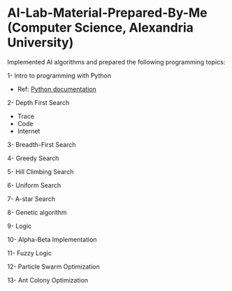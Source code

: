 # AI-Lab-Material-Prepared-By-Me (Computer Science, Alexandria University)

Implemented AI algorithms and prepared the following programming topics: 

1- Intro to programming with Python 
   * Ref: [Python documentation](https://docs.python.org/3/tutorial/index.html)   

2- Depth First Search 
   * Trace
   * Code
   * Internet

3- Breadth-First Search

4- Greedy Search

5- Hill Climbing Search

6- Uniform Search

7- A-star Search

8- Genetic algorithm

9- Logic

10- Alpha-Beta Implementation

11- Fuzzy Logic

12- Particle Swarm Optimization

13- Ant Colony Optimization
